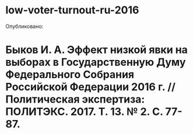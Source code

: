 # low-voter-turnout-ru-2016
Опубликовано:
# Быков И. А. Эффект низкой явки на выборах в Государственную Думу Федерального Собрания Российской Федерации 2016 г. // Политическая экспертиза: ПОЛИТЭКС. 2017. Т. 13. № 2. С. 77-87.
